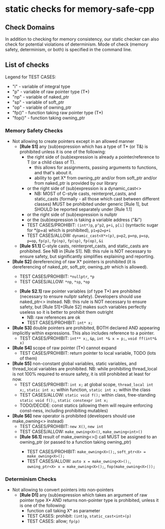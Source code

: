 # static checks for memory-safe-cpp

## Check Domains

In addition to checking for memory consistency, our static checker can also check for potential violations of determinism. 
Mode of check (memory safety, determinism, or both) is specified in the command line. 

## List of checks

Legend for TEST CASES:
* "i" - variable of integral type
* "p" - variable of raw pointer type (T*)
* "np" - variable of naked_ptr<T>
* "sp" - variable of soft_ptr<T>
* "op" - variable of owning_ptr<T>
* "fp()" - function taking raw pointer type (T*)
* "fop()" - function taking owning_ptr<T>

### Memory Safety Checks

* Not allowing to create pointers except in an allowed manner
  - **[Rule S1]** any (sub)expression which has a type of T* (or T&) is prohibited unless it is one of the following:
    + the right side of (sub)expression is already a pointer/reference to T (or a child class of T).
      * this allows for assignments, passing arguments to functions, and that's about it. 
      * ability to get X* from owning_ptr<T> and/or from soft_ptr<T> and/or from naked_ptr<T> is provided by our library
    + or the right side of (sub)expression is a dynamic_cast<> 
      * NB: MOST of C-style casts, reinterpret_casts, and static_casts (formally - all those which cast between different classes) MUST be prohibited under generic [Rule 1], but SHOULD be reported separately under [Rule 1.1]
    + or the right side of (sub)expression is nullptr
    + or the (sub)expression is taking a variable address ("&i")
    + TEST CASES/PROHIBIT: `(int*)p`, `p^p2`, `p+i`, `p[i]` (syntactic sugar for *(p+a) which is prohibited), `p1=p2=p+i`
    + TEST CASES/ALLOW: `dynamic_cast<X*>(p)`, `p=p2`, `p=np`, `p=sp`, `p=op`, `fp(p)`, `fp(np)`, `fp(sp)`, `fp(op)`, `&i`
  - **[Rule S1.1]** C-style casts, reinterpret_casts, and static_casts are prohibited. See NB in [Rule S1]. NB: this rule is NOT necessary to ensure safety, but significantly simplifies explaining and reporting.
* **[Rule S2]** dereferencing of raw X* pointers is prohibited (it is dereferencing of naked_ptr<T>, soft_ptr<T>, owning_ptr<T> which is allowed).
  + TEST CASES/PROHIBIT: `*nullptr`, `*p`
  + TEST CASES/ALLOW: `*np`, `*sp`, `*op`
  - **[Rule S2.1]** raw pointer variables (of type T*) are prohibited (necessary to ensure nullptr safety). Developers should use naked_ptr<> instead. NB: this rule is NOT necessary to ensure safety, but [Rule S1]+[Rule S2] makes such variables perfectly useless so it is better to prohibit them outright
    + NB: raw references are ok
    + TEST CASES/PROHIBIT: `int* x;`
* **[Rule S3]** double pointers are prohibited, BOTH declared AND appearing implicitly within expressions. This also includes reference to a pointer.
  + TEST CASES/PROHIBIT: `int** x;`, `&p`, `int *& x = p;`, `void ff(int*& x)`
* **[Rule S4]** scope of raw pointer (T*) cannot expand
  + TEST CASES/PROHIBIT: return pointer to local variable, TODO (lots of them)
* **[Rule S5]** non-constant global variables, static variables, and thread_local variables are prohibited. NB: while prohibiting thread_local is not 100% required to ensure safety, it is still prohibited at least for now.
  + TEST CASES/PROHIBIT: `int x;` at global scope, `thread_local int x;`, `static int x;` within function, `static int x;` within the class
  + TEST CASES/ALLOW: `static void f();` within class, free-standing `static void f();`, `static constexpr int x;`
  + TODO/DECIDE: const statics (allowing them will require enforcing const-ness, including prohibiting mutables)
* **[Rule S6]** new operator is prohibited (developers should use make_owning<> instead)
  + TEST CASES/PROHIBIT: `new X()`, `new int`
  + TEST CASES/ALLOW: `make_owning<X>()`, `make_owning<int>()`
  - **[Rule S6.1]** result of make_owning<>() call MUST be assigned to an owning_ptr<T> (or passed to a function taking owning_ptr<T>) 
    + TEST CASES/PROHIBIT: `make_owning<X>();`, `soft_ptr<X> = make_owning<X>();`
    + TEST CASES/ALLOW: `auto x = make_owning<X>();`, `owning_ptr<X> x = make_owning<X>();`, `fop(make_owning<X>());`
  
### Determinism Checks

* Not allowing to convert pointers into non-pointers
  - **[Rule D1]** any (sub)expression which takes an argument of raw pointer type X* AND returns non-pointer type is prohibited, unless it is one of the following:
    + function call taking X* as parameter
    + TEST CASES: prohibit: `(int)p`, `static_cast<int>(p)`
    + TEST CASES: allow; `fp(p)`
    
